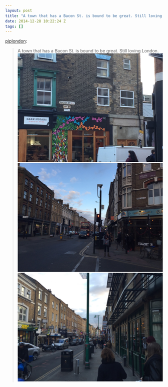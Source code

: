 ```yaml
---
layout: post
title: "A town that has a Bacon St. is bound to be great. Still loving London."
date: 2014-12-28 10:22:24 Z
tags: []
---
```

[piplondon](http://pipobscure.uk/post/105691058822/a-town-that-has-a-bacon-st-is-bound-to-be-great):

> A town that has a Bacon St. is bound to be great. Still loving London.
![](/media/2014/12/106401250044_0.jpg)
![](/media/2014/12/106401250044_1.jpg)
![](/media/2014/12/106401250044_2.jpg)
